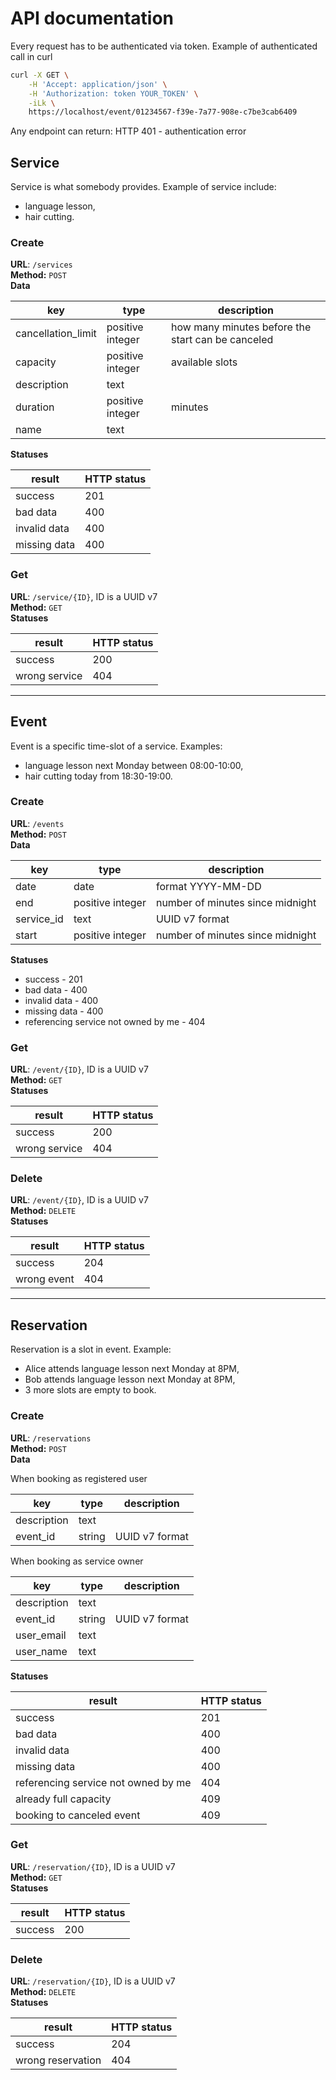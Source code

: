 # API documentation

Every request has to be authenticated via token.
Example of authenticated call in curl
```sh
curl -X GET \
    -H 'Accept: application/json' \
    -H 'Authorization: token YOUR_TOKEN' \
    -iLk \
    https://localhost/event/01234567-f39e-7a77-908e-c7be3cab6409
```

Any endpoint can return: HTTP 401 - authentication error

## Service
Service is what somebody provides. Example of service include:
- language lesson,
- hair cutting.

### Create
**URL**: `/services`  
**Method:** `POST`  
**Data**

| key                | type             | description                                       |
|--------------------|------------------|---------------------------------------------------|
| cancellation_limit | positive integer | how many minutes before the start can be canceled |
| capacity           | positive integer | available slots                                   |
| description        | text             |                                                   |
| duration           | positive integer | minutes                                           |
| name               | text             |                                                   |

**Statuses**

| result       | HTTP status |
|--------------|-------------|
| success      | 201         |
| bad data     | 400         |
| invalid data | 400         |
| missing data | 400         |

### Get
**URL**: `/service/{ID}`, ID is a UUID v7  
**Method:** `GET`  
**Statuses**

| result        | HTTP status  |
|---------------|--------------|
| success       | 200          |
| wrong service | 404          |

- - - - - - - - - - - - - - - - - - - - - - - - - - - - - - - - - - - - - - - - - - - - - - - - - - - - - - - - - - - - 

## Event
Event is a specific time-slot of a service. Examples:
- language lesson next Monday between 08:00-10:00,
- hair cutting today from 18:30-19:00.

### Create
**URL**: `/events`  
**Method:** `POST`  
**Data**

| key        | type             | description                      |
|------------|------------------|----------------------------------|
| date       | date             | format YYYY-MM-DD                |
| end        | positive integer | number of minutes since midnight |
| service_id | text             | UUID v7 format                   |
| start      | positive integer | number of minutes since midnight |

**Statuses**
- success - 201
- bad data - 400
- invalid data - 400
- missing data - 400
- referencing service not owned by me - 404

### Get
**URL**: `/event/{ID}`, ID is a UUID v7  
**Method:** `GET`  
**Statuses**

| result        | HTTP status |
|---------------|-------------|
| success       | 200         |
| wrong service | 404         |

### Delete
**URL**: `/event/{ID}`, ID is a UUID v7  
**Method:** `DELETE`  
**Statuses**

| result      | HTTP status |
|-------------|-------------|
| success     | 204         |
| wrong event | 404         |

- - - - - - - - - - - - - - - - - - - - - - - - - - - - - - - - - - - - - - - - - - - - - - - - - - - - - - - - - - - - 

## Reservation
Reservation is a slot in event. Example:
- Alice attends language lesson next Monday at 8PM,
- Bob attends language lesson next Monday at 8PM,
- 3 more slots are empty to book.

### Create
**URL**: `/reservations`  
**Method:** `POST`  
**Data**

When booking as registered user

| key         | type   | description    |
|-------------|--------|----------------|
| description | text   |                |
| event_id    | string | UUID v7 format |

When booking as service owner

| key         | type   | description    |
|-------------|--------|----------------|
| description | text   |                |
| event_id    | string | UUID v7 format |
| user_email  | text   |                |
| user_name   | text   |                |

**Statuses**

| result                              | HTTP status |
|-------------------------------------|-------------|
| success                             | 201         |
| bad data                            | 400         |
| invalid data                        | 400         |
| missing data                        | 400         |
| referencing service not owned by me | 404         |
| already full capacity               | 409         |
| booking to canceled event           | 409         |

### Get
**URL**: `/reservation/{ID}`, ID is a UUID v7  
**Method:** `GET`  
**Statuses**

| result    | HTTP status |
|-----------|-------------|
| success   | 200         |

### Delete
**URL**: `/reservation/{ID}`, ID is a UUID v7  
**Method:** `DELETE`  
**Statuses**

| result            | HTTP status |
|-------------------|-------------|
| success           | 204         |
| wrong reservation | 404         |
